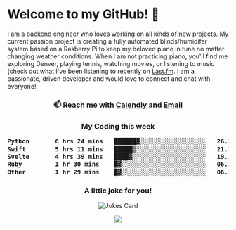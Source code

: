 <h1> Welcome to my GitHub! 👋 </h1>


  I am a backend engineer who loves working on all kinds of new projects. My current passion project is creating a fully automated blinds/humidifer system based on a Rasberry Pi to keep my beloved piano in tune no matter changing weather conditions. When I am not practicing piano, you'll find me exploring Denver, playing tennis, watching movies, or listening to music (check out what I've been listening to recently on [Last.fm](https://www.last.fm/user/mballa000). I am a passionate, driven developer and would love to connect and chat with everyone!

<h3 align = "center"> 📫 Reach me with <a href = "https://calendly.com/msbrandt00/30min"> Calendly </a> and <a href="mailto:msbrandt00@gmail.com">Email</a> 
 </h3>


 
<div align = "center"
[![Anurag's GitHub stats](https://github-readme-stats.vercel.app/api?username=mbrandt00)](https://github.com/anuraghazra/github-readme-stats)
          </div>
<h3 align="center">
  My Coding this week
<!--START_SECTION:waka-->

```txt
Python       6 hrs 24 mins   ██████▓░░░░░░░░░░░░░░░░░░   26.30 %
Swift        5 hrs 11 mins   █████▒░░░░░░░░░░░░░░░░░░░   21.31 %
Svelte       4 hrs 39 mins   ████▓░░░░░░░░░░░░░░░░░░░░   19.12 %
Ruby         1 hr 30 mins    █▓░░░░░░░░░░░░░░░░░░░░░░░   06.18 %
Other        1 hr 29 mins    █▓░░░░░░░░░░░░░░░░░░░░░░░   06.14 %
```

<!--END_SECTION:waka-->

### A little joke for you!

![Jokes Card](https://readme-jokes.vercel.app/api?hideBorder)

<a href="https://www.linkedin.com/in/mbrandt00/"><img src="https://img.shields.io/badge/linkedin-%230077B5.svg?&style=for-the-badge&logo=linkedin&logoColor=white" /></a>
